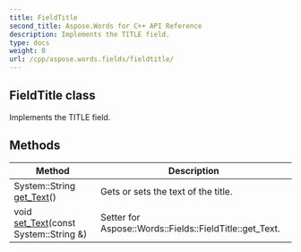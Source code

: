 ```yaml
---
title: FieldTitle
second_title: Aspose.Words for C++ API Reference
description: Implements the TITLE field. 
type: docs
weight: 0
url: /cpp/aspose.words.fields/fieldtitle/
---
```

## FieldTitle class


Implements the TITLE field. 

## Methods

| Method | Description |
| --- | --- |
| System::String [get_Text](./get_text/)() | Gets or sets the text of the title.  |
| void [set_Text](./set_text/)(const System::String &) | Setter for Aspose::Words::Fields::FieldTitle::get_Text.  |
